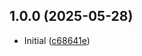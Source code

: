 ## 1.0.0 (2025-05-28)

* Initial ([c68641e](https://github.com/achuan9/achuan9-ecosystem/blob/master/packages/vite-plugins/vite-plugin-version-log/commit/c68641e))



